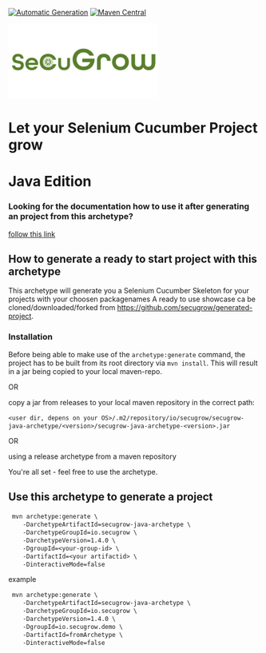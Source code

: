 [![Automatic Generation](https://github.com/secugrow/java-archetype/actions/workflows/main.yml/badge.svg?branch=main)](https://github.com/secugrow/java-archetype/actions/workflows/generate_archetype_output.yml)
[![Maven Central](https://maven-badges.herokuapp.com/maven-central/io.secugrow/secugrow-java-archetype/badge.svg)](https://maven-badges.herokuapp.com/maven-central/io.secugrow/secugrow-kotlin-archetype)


![SeCuGrow Logo](/docs/pics/SeCuGrow_Logo_300x150.png)
# Let your Selenium Cucumber Project grow
# Java Edition

### Looking for the documentation how to use it after generating an project from this archetype?
[follow this link](src/main/resources/archetype-resources/README.md)


## How to generate a ready to start project with this archetype

This archetype will generate you a Selenium Cucumber Skeleton for your projects with your choosen packagenames
A ready to use showcase ca be cloned/downloaded/forked from https://github.com/secugrow/generated-project.

### Installation
Before being able to make use of the `archetype:generate` command, the project has to be built from its root directory
via `mvn install`. This will result in a jar being copied to your local maven-repo.

OR

copy a jar from releases to your local maven repository in the correct path:

    <user dir, depens on your OS>/.m2/repository/io/secugrow/secugrow-java-archetype/<version>/secugrow-java-archetype-<version>.jar

OR

using a release archetype from a maven repository

You're all set - feel free to use the archetype.


## Use this archetype to generate a project

     mvn archetype:generate \  
        -DarchetypeArtifactId=secugrow-java-archetype \
        -DarchetypeGroupId=io.secugrow \
        -DarchetypeVersion=1.4.0 \
        -DgroupId=<your-group-id> \
        -DartifactId=<your artifactid> \
        -DinteractiveMode=false


example

     mvn archetype:generate \  
        -DarchetypeArtifactId=secugrow-java-archetype \
        -DarchetypeGroupId=io.secugrow \
        -DarchetypeVersion=1.4.0 \
        -DgroupId=io.secugrow.demo \
        -DartifactId=fromArchetype \
        -DinteractiveMode=false
